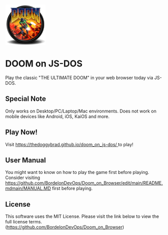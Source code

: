 <img src="android-chrome-192x192.png" width="128px" height="128px">

# DOOM on JS-DOS
Play the classic "THE ULTIMATE DOOM" in your web browser today via JS-DOS.

## Special Note
Only works on Desktop/PC/Laptop/Mac environments. Does not work on mobile devices like Android, iOS, KaiOS and more.

## Play Now!
Visit [https://thedoggybrad.github.io/doom_on_js-dos/ ](https://github.com/BordelonDevOps/Doom_on_Browser/edit/main/README.md)to play!

## User Manual
You might want to know on how to play the game first before playing.<br>
Consider visiting https://github.com/BordelonDevOps/Doom_on_Browser/edit/main/README.mdmain/MANUAL.MD first before playing.

## License
This software uses the MIT License. Please visit the link below to view the full license terms.<br>
(https://github.com/BordelonDevOps/Doom_on_Browser)
